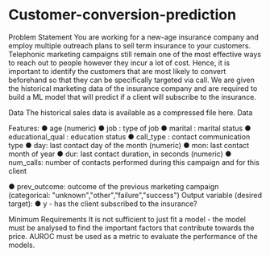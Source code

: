 # Customer-conversion-prediction

Problem Statement
You are working for a new-age insurance company and employ
multiple outreach plans to sell term insurance to your
customers. Telephonic marketing campaigns still remain one of
the most effective ways to reach out to people however they
incur a lot of cost. Hence, it is important to identify the
customers that are most likely to convert beforehand so that
they can be specifically targeted via call. We are given the
historical marketing data of the insurance company and are
required to build a ML model that will predict if a client will
subscribe to the insurance.

Data
The historical sales data is available as a compressed file here.
Data

Features:
● age (numeric)
● job : type of job
● marital : marital status
● educational_qual : education status
● call_type : contact communication type
● day: last contact day of the month (numeric)
● mon: last contact month of year
● dur: last contact duration, in seconds (numeric)
● num_calls: number of contacts performed during this
campaign and for this client

● prev_outcome: outcome of the previous marketing
campaign (categorical:
"unknown","other","failure","success")
Output variable (desired target):
● y - has the client subscribed to the insurance?

Minimum Requirements
It is not sufficient to just fit a model - the model must be
analysed to find the important factors that contribute towards
the price. AUROC must be used as a metric to evaluate the
performance of the models.
